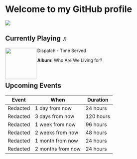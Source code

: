 # Welcome to my GitHub profile

![](https://pociot.dev/counter)

 ## Currently Playing ♬

[<img align="left" width="100" src="https://i.scdn.co/image/ab67616d0000b273c4a605f426c97126212d52a2">](https://open.spotify.com/track/2HKZRLexeTXukHa1STDO96)
Dispatch - Time Served

**Album:** Who Are We Living for?

&nbsp;
 

 ## Upcoming Events

Event | When | Duration
----|----|----
Redacted | 1 day from now | 24 hours
Redacted | 3 days from now | 120 hours
Redacted | 1 week from now | 96 hours
Redacted | 2 weeks from now | 48 hours
Redacted | 1 month from now | 24 hours
Redacted | 2 months from now | 24 hours
 
